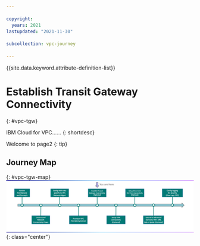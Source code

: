 ```yaml
---

copyright:
  years: 2021
lastupdated: "2021-11-30"

subcollection: vpc-journey

---
```


{{site.data.keyword.attribute-definition-list}}

# Establish Transit Gateway Connectivity
{: #vpc-tgw}

IBM Cloud for VPC...... 
{: shortdesc}

Welcome to page2
{: tip}

## Journey Map
{: #vpc-tgw-map}
![Architecture](images/tgw/journey-map.png){: class="center"}

